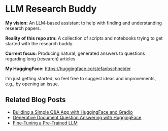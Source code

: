 # LLM Research Buddy

**My vision:** An LLM-based assistant to help with finding and understanding research papers.

**Reality of this repo atm:** A collection of scripts and notebooks trying to get started with the research buddy.

**Current focus:** Producing natural, generated answers to questions regarding long (research) articles.

**My HuggingFace:** https://huggingface.co/stefanbschneider

I'm just getting started, so feel free to suggest ideas and improvements, e.g., by opening an issue.



## Related Blog Posts

- [Building a Simple Q&A App with HuggingFace and Gradio](https://stefanbschneider.github.io/blog/posts/question-answering-huggingface/)
- [Generative Document Question Answering with HuggingFace](https://stefanbschneider.github.io/blog/posts/generative-qa/)
- [Fine-Tuning a Pre-Trained LLM](https://stefanbschneider.github.io/blog/posts/llm-fine-tuning/)
